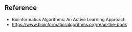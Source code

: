 ## Reference
- Bioinformatics Algorithms: An Active Learning Approach
- https://www.bioinformaticsalgorithms.org/read-the-book
